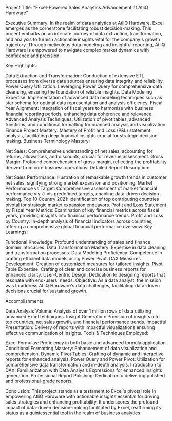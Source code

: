 Project Title: "Excel-Powered Sales Analytics Advancement at AtliQ Hardware"

Executive Summary:
In the realm of data analytics at AtliQ Hardware, Excel emerges as the cornerstone facilitating robust decision-making. This project embarks on an intricate journey of data extraction, transformation, and analysis to furnish actionable insights vital for the company's growth trajectory. Through meticulous data modeling and insightful reporting, AtliQ Hardware is empowered to navigate complex market dynamics with confidence and precision.

Key Highlights:

Data Extraction and Transformation: Conduction of extensive ETL processes from diverse data sources ensuring data integrity and reliability.
Power Query Utilization: Leveraging Power Query for comprehensive data cleansing, ensuring the foundation of reliable insights.
Data Modeling Expertise: Implementation of advanced data modeling techniques such as star schema for optimal data representation and analysis efficiency.
Fiscal Year Alignment: Integration of fiscal years to harmonize with business financial reporting periods, enhancing data coherence and relevance.
Advanced Analysis Techniques: Utilization of pivot tables, advanced functions, and conditional formatting for nuanced analysis and visualization.
Finance Project Mastery: Mastery of Profit and Loss (P&L) statement analysis, facilitating deep financial insights crucial for strategic decision-making.
Business Terminology Mastery:

Net Sales: Comprehensive understanding of net sales, accounting for returns, allowances, and discounts, crucial for revenue assessment.
Gross Margin: Profound comprehension of gross margin, reflecting the profitability derived from core business operations.
Detailed Report Description:

Net Sales Performance: Illustration of remarkable growth trends in customer net sales, signifying strong market expansion and positioning.
Market Performance vs Target: Comprehensive assessment of market financial performance vis-à-vis predefined targets, enabling data-driven decision-making.
Top 10 Country 2021: Identification of top contributing countries pivotal for strategic market expansion endeavors.
Profit and Loss Statement by Fiscal Year Metrics: Examination of key financial metrics across fiscal years, providing insights into financial performance trends.
Profit and Loss by Country: In-depth analysis of financial indicators across countries, offering a comprehensive global financial performance overview.
Key Learnings:

Functional Knowledge: Profound understanding of sales and finance domain intricacies.
Data Transformation Mastery: Expertise in data cleaning and transformation processes.
Data Modeling Proficiency: Competence in crafting efficient data models using Power Pivot.
DAX Measures Development: Creation of customized measures for tailored insights.
Pivot Table Expertise: Crafting of clear and concise business reports for enhanced clarity.
User-Centric Design: Dedication to designing reports that resonate with end-users' needs.
Objective:
As a data analyst, the mission was to address AtliQ Hardware's data challenges, facilitating data-driven decisions crucial for sustained growth.

Accomplishments:

Data Analysis Volume: Analysis of over 1 million rows of data utilizing advanced Excel techniques.
Insight Generation: Provision of insights into top countries, net sales growth, and financial performance trends.
Impactful Presentation: Delivery of reports with impactful visualizations ensuring effective communication of insights.
Tools & Techniques Employed:

Excel Formulas: Proficiency in both basic and advanced formula application.
Conditional Formatting Mastery: Enhancement of data visualization and comprehension.
Dynamic Pivot Tables: Crafting of dynamic and interactive reports for enhanced analysis.
Power Query and Power Pivot: Utilization for comprehensive data transformation and in-depth analysis.
Introduction to DAX: Familiarization with Data Analysis Expressions for enhanced insights generation.
Professional Report Polishing: Dedication to delivering polished and professional-grade reports.

Conclusion:
This project stands as a testament to Excel's pivotal role in empowering AtliQ Hardware with actionable insights essential for driving sales strategies and enhancing profitability. It underscores the profound impact of data-driven decision-making facilitated by Excel, reaffirming its status as a quintessential tool in the realm of business analytics.
